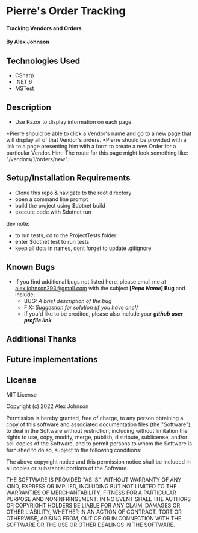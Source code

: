 # Pierre's Order Tracking

#### Tracking Vendors and Orders

#### By Alex Johnson

## Technologies Used

* CSharp
* .NET 6
* MSTest

## Description
* Use Razor to display information on each page.
<!-- * Create a Vendor class. This class should include properties for the vendor's name, a description of the vendor, a List of Orders belonging to the vendor, and any other properties you would like to include. -->
<!-- * Create an Order class. This class should include properties for the title, the description, the price, the date, and any other properties you would like to include. -->
<!-- * The homepage of the app at the root path (localhost:5000/) should be a splash page welcoming Pierre and providing him with a link to a Vendors page. -->
<!-- *The vendors page should contain a link to a page presenting Pierre with a form he can fill out to create a new Vendor. After the form is submitted, the new Vendor object should be saved into a static List and Pierre should be routed back to the homepage. -->
*Pierre should be able to click a Vendor's name and go to a new page that will display all of that Vendor's orders.
*Pierre should be provided with a link to a page presenting him with a form to create a new Order for a particular Vendor. Hint: The route for this page might look something like: "/vendors/1/orders/new".



## Setup/Installation Requirements

* Clone this repo & navigate to the root directory
* open a command line prompt
* build the project using $dotnet build
* execute code with $dotnet run

dev note:
* to run tests, cd to the ProjectTests folder
* enter $dotnet test to run tests
* keep all dots in names, dont forget to update .gitignore

## Known Bugs

* If you find additional bugs not listed here, please email me at alex.johnson293@gmail.com with the subject **[_Repo Name_] Bug** and include:
  * BUG: _A brief description of the bug_
  * FIX: _Suggestion for solution (if you have one!)_
  * If you'd like to be credited, please also include your **_github user profile link_**

## Additional Thanks


## Future implementations


## License
MIT License

Copyright (c) 2022 Alex Johnson

Permission is hereby granted, free of charge, to any person obtaining a copy
of this software and associated documentation files (the "Software"), to deal
in the Software without restriction, including without limitation the rights
to use, copy, modify, merge, publish, distribute, sublicense, and/or sell
copies of the Software, and to permit persons to whom the Software is
furnished to do so, subject to the following conditions:

The above copyright notice and this permission notice shall be included in all
copies or substantial portions of the Software.

THE SOFTWARE IS PROVIDED "AS IS", WITHOUT WARRANTY OF ANY KIND, EXPRESS OR IMPLIED, 
INCLUDING BUT NOT LIMITED TO THE WARRANTIES OF MERCHANTABILITY, FITNESS FOR A PARTICULAR 
PURPOSE AND NONINFRINGEMENT. IN NO EVENT SHALL THE AUTHORS OR COPYRIGHT HOLDERS 
BE LIABLE FOR ANY CLAIM, DAMAGES OR OTHER LIABILITY, WHETHER IN AN ACTION OF CONTRACT,
TORT OR OTHERWISE, ARISING FROM, OUT OF OR IN CONNECTION WITH THE SOFTWARE OR THE USE
OR OTHER DEALINGS IN THE SOFTWARE.